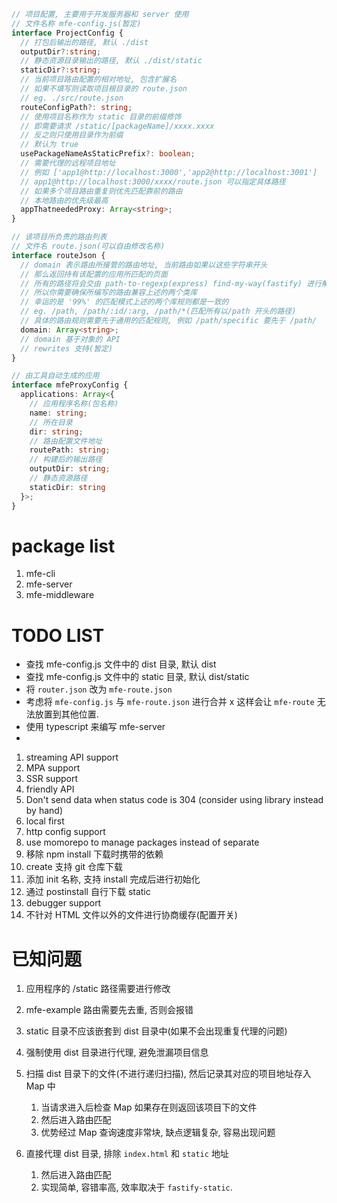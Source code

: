 ```typescript
// 项目配置, 主要用于开发服务器和 server 使用
// 文件名称 mfe-config.js(暂定)
interface ProjectConfig {
  // 打包后输出的路径, 默认 ./dist
  outputDir?:string;
  // 静态资源目录输出的路径, 默认 ./dist/static
  staticDir?:string;
  // 当前项目路由配置的相对地址, 包含扩展名
  // 如果不填写则读取项目根目录的 route.json
  // eg. ./src/route.json
  routeConfigPath?: string;
  // 使用项目名称作为 static 目录的前缀修饰
  // 即需要请求 /static/[packageName]/xxxx.xxxx
  // 反之则只使用目录作为前缀
  // 默认为 true
  usePackageNameAsStaticPrefix?: boolean;
  // 需要代理的远程项目地址
  // 例如 ['app1@http://localhost:3000','app2@http://localhost:3001']
  // app1@http://localhost:3000/xxxx/route.json 可以指定具体路径
  // 如果多个项目路由重复则优先匹配靠前的路由
  // 本地路由的优先级最高
  appThatneededProxy: Array<string>;
}

// 该项目所负责的路由列表
// 文件名 route.json(可以自由修改名称)
interface routeJson {
  // domain 表示路由所接管的路由地址, 当前路由如果以这些字符串开头
  // 那么返回持有该配置的应用所匹配的页面
  // 所有的路径将会交由 path-to-regexp(express) find-my-way(fastify) 进行解析
  // 所以你需要确保所编写的路由兼容上述的两个类库
  // 幸运的是 '99%' 的匹配模式上述的两个库规则都是一致的
  // eg. /path, /path/:id/:arg, /path/*(匹配所有以/path 开头的路径)
  // 具体的路由规则需要先于通用的匹配规则, 例如 /path/specific 要先于 /path/
  domain: Array<string>;
  // domain 基于对象的 API
  // rewrites 支持(暂定)
}

// 由工具自动生成的应用
interface mfeProxyConfig {
  applications: Array<{
    // 应用程序名称(包名称)
    name: string;
    // 所在目录
    dir: string;
    // 路由配置文件地址
    routePath: string;
    // 构建后的输出路径
    outputDir: string;
    // 静态资源路径
    staticDir: string
  }>;
}
```

# package list

1. mfe-cli
2. mfe-server
3. mfe-middleware

# TODO LIST

- 查找 mfe-config.js 文件中的 dist 目录, 默认 dist
- 查找 mfe-config.js 文件中的 static 目录, 默认 dist/static
- 将 `router.json` 改为 `mfe-route.json`
- 考虑将 `mfe-config.js` 与 `mfe-route.json` 进行合并 x 这样会让 `mfe-route` 无法放置到其他位置.
- 使用 typescript 来编写 mfe-server
- 

1. streaming API support
2. MPA support
3. SSR support
4. friendly API
5. Don't send data when status code is 304 (consider using library instead by hand)
6. local first
7. http config support
8. use momorepo to manage packages instead of separate
9. 移除 npm install 下载时携带的依赖
10. create 支持 git 仓库下载
11. 添加 init 名称, 支持 install 完成后进行初始化
12. 通过 postinstall 自行下载 static
13. debugger support
14. 不针对 HTML 文件以外的文件进行协商缓存(配置开关)

# 已知问题

1. 应用程序的 /static 路径需要进行修改
2. mfe-example 路由需要先去重, 否则会报错
3. static 目录不应该嵌套到 dist 目录中(如果不会出现重复代理的问题)
4. 强制使用 dist 目录进行代理, 避免泄漏项目信息



1. 扫描 dist 目录下的文件(不进行递归扫描), 然后记录其对应的项目地址存入 Map 中
   1. 当请求进入后检查 Map 如果存在则返回该项目下的文件
   2. 然后进入路由匹配
   3. 优势经过 Map 查询速度非常块, 缺点逻辑复杂, 容易出现问题
2. 直接代理 dist 目录, 排除 `index.html` 和 `static` 地址
   1. 然后进入路由匹配
   2. 实现简单, 容错率高, 效率取决于 `fastify-static`.